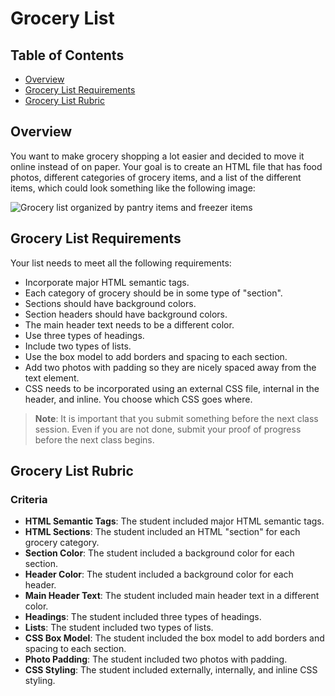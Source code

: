 # Grocery List

## Table of Contents
- [Overview](#overview)
- [Grocery List Requirements](#grocery-list-requirements)
- [Grocery List Rubric](#grocery-list-rubric)

## Overview
You want to make grocery shopping a lot easier and decided to move it online instead of on paper. Your goal is to create an HTML file that has food photos, different categories of grocery items, and a list of the different items, which could look something like the following image:

![Grocery list organized by pantry items and freezer items](your-image-url-here)

## Grocery List Requirements
Your list needs to meet all the following requirements:
- Incorporate major HTML semantic tags.
- Each category of grocery should be in some type of "section".
- Sections should have background colors.
- Section headers should have background colors.
- The main header text needs to be a different color.
- Use three types of headings.
- Include two types of lists.
- Use the box model to add borders and spacing to each section.
- Add two photos with padding so they are nicely spaced away from the text element.
- CSS needs to be incorporated using an external CSS file, internal in the header, and inline. You choose which CSS goes where.

> **Note**: It is important that you submit something before the next class session. Even if you are not done, submit your proof of progress before the next class begins.

## Grocery List Rubric
### Criteria
- **HTML Semantic Tags**: The student included major HTML semantic tags.
- **HTML Sections**: The student included an HTML "section" for each grocery category.
- **Section Color**: The student included a background color for each section.
- **Header Color**: The student included a background color for each header.
- **Main Header Text**: The student included main header text in a different color.
- **Headings**: The student included three types of headings.
- **Lists**: The student included two types of lists.
- **CSS Box Model**: The student included the box model to add borders and spacing to each section.
- **Photo Padding**: The student included two photos with padding.
- **CSS Styling**: The student included externally, internally, and inline CSS styling.